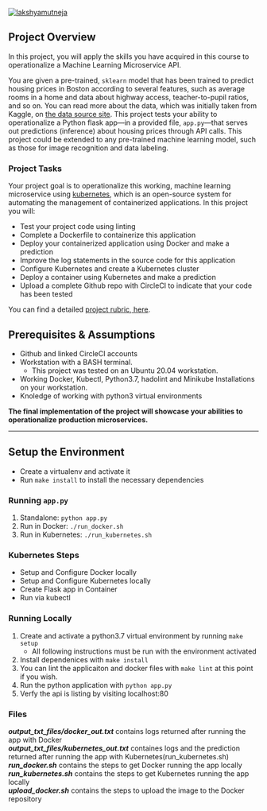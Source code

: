 [![lakshyamutneja](https://circleci.com/gh/lakshyamutneja/Project-4.svg?style=svg)](https://app.circleci.com/pipelines/github/lakshyamutneja/Project-4)

## Project Overview

In this project, you will apply the skills you have acquired in this course to operationalize a Machine Learning Microservice API. 

You are given a pre-trained, `sklearn` model that has been trained to predict housing prices in Boston according to several features, such as average rooms in a home and data about highway access, teacher-to-pupil ratios, and so on. You can read more about the data, which was initially taken from Kaggle, on [the data source site](https://www.kaggle.com/c/boston-housing). This project tests your ability to operationalize a Python flask app—in a provided file, `app.py`—that serves out predictions (inference) about housing prices through API calls. This project could be extended to any pre-trained machine learning model, such as those for image recognition and data labeling.

### Project Tasks

Your project goal is to operationalize this working, machine learning microservice using [kubernetes](https://kubernetes.io/), which is an open-source system for automating the management of containerized applications. In this project you will:
* Test your project code using linting
* Complete a Dockerfile to containerize this application
* Deploy your containerized application using Docker and make a prediction
* Improve the log statements in the source code for this application
* Configure Kubernetes and create a Kubernetes cluster
* Deploy a container using Kubernetes and make a prediction
* Upload a complete Github repo with CircleCI to indicate that your code has been tested

You can find a detailed [project rubric, here](https://review.udacity.com/#!/rubrics/2576/view).

## Prerequisites & Assumptions

- Github and linked CircleCI accounts
- Workstation with a BASH terminal.
    - This project was tested on an Ubuntu 20.04 workstation.
- Working Docker, Kubectl, Python3.7, hadolint and Minikube Installations on your workstation.
- Knoledge of working with python3 virtual environments


**The final implementation of the project will showcase your abilities to operationalize production microservices.**

---

## Setup the Environment

* Create a virtualenv and activate it
* Run `make install` to install the necessary dependencies

### Running `app.py`

1. Standalone:  `python app.py`
2. Run in Docker:  `./run_docker.sh`
3. Run in Kubernetes:  `./run_kubernetes.sh`

### Kubernetes Steps

* Setup and Configure Docker locally
* Setup and Configure Kubernetes locally
* Create Flask app in Container
* Run via kubectl

### Running Locally

1. Create and activate a python3.7 virtual environment by running `make setup`
    - All following instructions must be run with the environment activated
2. Install dependenices with `make install`
3. You can lint the applicaiton and docker files with `make lint` at this point if you wish.
4. Run the python application with `python app.py`
5. Verfy the api is listing by visiting localhost:80


### Files
***output_txt_files/docker_out.txt*** contains logs returned after running the app with Docker <br>
***output_txt_files/kubernetes_out.txt*** containes logs and the prediction returned after running the app with Kubernetes(run_kubernetes.sh) <br>
***run_docker.sh*** contains the steps to get Docker running the app locally <br>
***run_kubernetes.sh*** contains the steps to get Kubernetes running the app locally <br>
***upload_docker.sh*** contains the steps to upload the image to the Docker repository <br>
